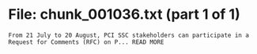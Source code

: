 ﻿# File: chunk_001036.txt (part 1 of 1)
```
From 21 July to 20 August, PCI SSC stakeholders can participate in a Request for Comments (RFC) on P... READ MORE
```

